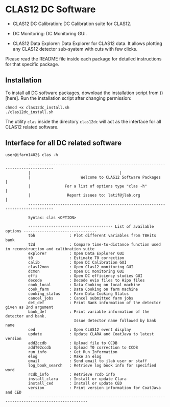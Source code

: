 CLAS12 DC Software
=================

- CLAS12 DC Calibration: DC Calibration suite for CLAS12. 

- DC Monitoring: DC Monitoring GUI. 

- CLAS12 Data Explorer: Data Explorer for CLAS12 data. It allows plotting any CLAS12 detector sub-syatem with cuts with few clicks.

Please read the README file inside each package for detailed instructions for that specific package.


Installation
--------------
To install all DC software packages, download the installation script from ()[here].
Run the installation script after changing permission:

```
chmod +x clas12dc_install.sh
./clas12dc_install.sh
```

The utility `clas` inside the directory `clas12dc` will act as the interface for all CLAS12 related software. 

Interface for all DC related software
-------------------------------------


```
user@ifarm1402$ clas -h

          ---------------------------------------------------------------------------------
          |										  |
          |                      Welcome to CLAS12 Software Packages			  |
          |	        	  For a list of options type "clas -h"	                  |
          |		           Report issues to: latif@jlab.org			  |
          ---------------------------------------------------------------------------------
                   
          Syntax: clas <OPTION>
                   
          ------------------------------------- List of available options --------------------------------
          tbh               : Plot different variables from TBHits bank
          t2d               : Compare time-to-distance function used in reconstruction and calibration suite
          explorer          : Open Data Explorer GUI
          t0                : Estimate T0 correction
          calib             : Open DC Calibration GUI
          clas12mon         : Open Clas12 monitoring GUI
          dcmon             : Open DC monitoring GUI
          effi              : Open DC efficiency studies GUI
          decode            : Decode evio files to Hipo files
          cook_local        : Data Cooking on local machine
          cook_farm         : Data Cooking on farm machine
          cooking_status    : Farm Data Cooking Status
          cancel_jobs       : Cancel submitted farm jobs
          det_def           : Print Bank information of the detector given as 2nd argument
          bank_def          : Print variable information of the detector and bank.
                              Issue detector name followed by bank name
          ced               : Open CLAS12 event display
          update            : Update CLARA and CoatJava to latest version
          add2ccdb          : Upload file to CCDB
          addT02ccdb        : Upload T0 correction to CCDB
          run_info          : Get Run Information
          elog              : Make an elog
          email             : Send email to jlab user or staff
          log_book_search   : Retrieve log book info for specified word
          rcdb_info         : Retrieve rcdb info
          install_clara     : Install or update Clara
          install_ced       : Install or update CED
          version           : Print version information for CoatJava and CED
          ------------------------------------------------------------------------------------------------
                    
```
